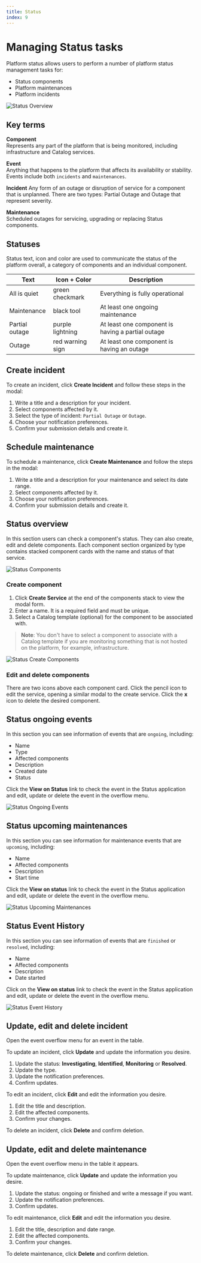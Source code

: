 ```yaml
---
title: Status
index: 9
---
```


# Managing Status tasks

Platform status allows users to perform a number of platform status management tasks for:

- Status components
- Platform maintenances
- Platform incidents

![Status Overview](./assets/img/status/boomerang-introduction-admin-status-overview.png)

## Key terms

**Component**  
Represents any part of the platform that is being monitored, including infrastructure and Catalog services.

**Event**  
Anything that happens to the platform that affects its availability or stability. Events include both `incidents` and `maintenances`.

**Incident**
Any form of an outage or disruption of service for a component that is unplanned. There are two types: Partial Outage and Outage that represent severity.

**Maintenance**  
Scheduled outages for servicing, upgrading or replacing Status components.

## Statuses

Status text, icon and color are used to communicate the status of the platform overall, a category of components and an individual component.

| Text           | Icon + Color     | Description                                       |
| -------------- | ---------------- | ------------------------------------------------- |
| All is quiet   | green checkmark  | Everything is fully operational                   |
| Maintenance    | black tool       | At least one ongoing maintenance                  |
| Partial outage | purple lightning | At least one component is having a partial outage |
| Outage         | red warning sign | At least one component is having an outage        |

## Create incident

To create an incident, click **Create Incident** and follow these steps in the modal:

1. Write a title and a description for your incident.
2. Select components affected by it.
3. Select the type of incident: `Partial Outage` or `Outage`.
4. Choose your notification preferences.
5. Confirm your submission details and create it.

## Schedule maintenance

To schedule a maintenance, click **Create Maintenance** and follow the steps in the modal:

1. Write a title and a description for your maintenance and select its date range.
2. Select components affected by it.
3. Choose your notification preferences.
4. Confirm your submission details and create it.

## Status overview

In this section users can check a component's status. They can also create, edit and delete components. Each component section organized by type contains stacked component cards with the name and status of that service.

![Status Components](./assets/img/status/boomerang-introduction-admin-status-services.png)

### Create component

1. Click **Create Service** at the end of the components stack to view the modal form.
2. Enter a name. It is a required field and must be unique.
3. Select a Catalog template (optional) for the component to be associated with.

> **Note**: You don't have to select a component to associate with a Catalog template if you are monitoring something that is not hosted on the platform, for example, infrastructure.

![Status Create Components](./assets/img/status/boomerang-introduction-admin-status-services-create.png)

### Edit and delete components

There are two icons above each component card. Click the pencil icon to edit the service, opening a similar modal to the create service. Click the **x** icon to delete the desired component.

## Status ongoing events

In this section you can see information of events that are `ongoing`, including:

- Name
- Type
- Affected components
- Description
- Created date
- Status

Click the **View on Status** link to check the event in the Status application and edit, update or delete the event in the overflow menu.

![Status Ongoing Events](./assets/img/status/boomerang-introduction-admin-status-ongoingevents.png)

## Status upcoming maintenances

In this section you can see information for maintenance events that are `upcoming`, including:

- Name
- Affected components
- Description
- Start time

Click the **View on status** link to check the event in the Status application and edit, update or delete the event in the overflow menu.

![Status Upcoming Maintenances](./assets/img/status/boomerang-introduction-admin-status-upcomingmaintenances.png)

## Status Event History

In this section you can see information of events that are `finished` or `resolved`, including:

- Name
- Affected components
- Description
- Date started

Click on the **View on status** link to check the event in the Status application and edit, update or delete the event in the overflow menu.

![Status Event History](./assets/img/status/boomerang-introduction-admin-status-eventhistory.png)

## Update, edit and delete incident

Open the event overflow menu for an event in the table.

To update an incident, click **Update** and update the information you desire.

1. Update the status: **Investigating**, **Identified**, **Monitoring** or **Resolved**.
2. Update the type.
3. Update the notification preferences.
4. Confirm updates.

To edit an incident, click **Edit** and edit the information you desire.

1. Edit the title and description.
2. Edit the affected components.
3. Confirm your changes.

To delete an incident, click **Delete** and confirm deletion.

## Update, edit and delete maintenance

Open the event overflow menu in the table it appears.

To update maintenance, click **Update** and update the information you desire.

1. Update the status: ongoing or finished and write a message if you want.
2. Update the notification preferences.
3. Confirm updates.

To edit maintenance, click **Edit** and edit the information you desire.

1. Edit the title, description and date range.
2. Edit the affected components.
3. Confirm your changes.

To delete maintenance, click **Delete** and confirm deletion.
